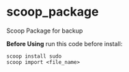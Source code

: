 # scoop_package
Scoop Package for backup

**Before Using**
run this code before install:
```
scoop install sudo
scoop import <file_name>
```
